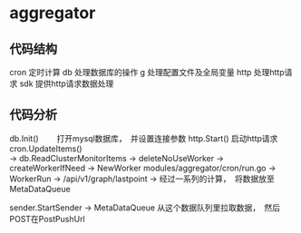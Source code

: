 # aggregator 
## 代码结构
cron    定时计算
db      处理数据库的操作
g       处理配置文件及全局变量
http    处理http请求
sdk     提供http请求数据处理


## 代码分析
db.Init()　　        打开mysql数据库，　并设置连接参数
http.Start()        启动http请求
cron.UpdateItems()  
    -> db.ReadClusterMonitorItems
    -> deleteNoUseWorker
    -> createWorkerIfNeed
        -> NewWorker  modules/aggregator/cron/run.go
            -> WorkerRun
                -> /api/v1/graph/lastpoint
                -> 经过一系列的计算，　将数据放至　MetaDataQueue

sender.StartSender
    -> MetaDataQueue 从这个数据队列里拉取数据，　然后POST在PostPushUrl
